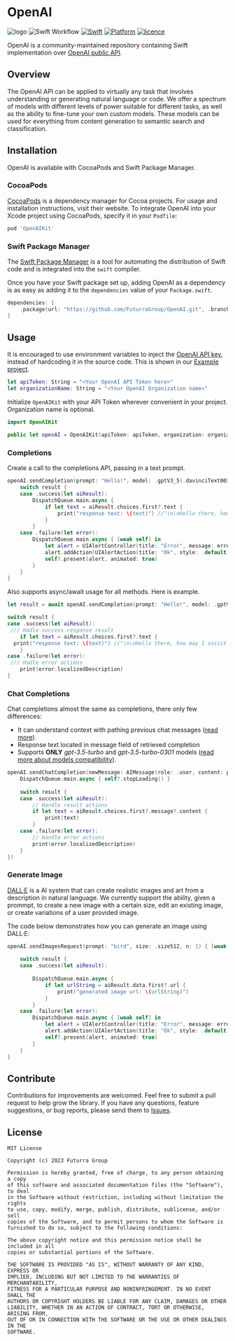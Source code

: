 # OpenAI

![logo](https://user-images.githubusercontent.com/7910769/221990786-c1de6c7f-d8cd-40bf-b3fd-d5d279676fb8.png)
![Swift Workflow](https://github.com/FuturraGroup/OpenAI/actions/workflows/swift.yml/badge.svg)
[![Swift](https://img.shields.io/badge/Swift%20Compatibility-5.5%20%7C%205.6%20%7C%205.7-orange)](https://img.shields.io/badge/Swift%20Compatibility-5.5%20%7C%205.6%20%7C%205.7-orange)
[![Platform](https://img.shields.io/badge/Platform%20Compatibility-iOS%20%7C%20macOS%20%7C%20tvOS%20%7C%20watchOS-blue)](https://img.shields.io/badge/Platform%20Compatibility-iOS%20%7C%20macOS%20%7C%20tvOS%20%7C%20watchOS-blue)
[![licence](https://img.shields.io/badge/%20licence-MIT-green)](https://img.shields.io/badge/%20licence-MIT-green)

OpenAI is a community-maintained repository containing Swift implementation over [OpenAI public API](https://platform.openai.com/docs/api-reference/).

## Overview
The OpenAI API can be applied to virtually any task that involves understanding or generating natural language or code. We offer a spectrum of models with different levels of power suitable for different tasks, as well as the ability to fine-tune your own custom models. These models can be used for everything from content generation to semantic search and classification.

## Installation

OpenAI is available with CocoaPods and Swift Package Manager.

### CocoaPods

[CocoaPods](https://cocoapods.org) is a dependency manager for Cocoa projects. For usage and installation instructions, visit their website. To integrate OpenAI into your Xcode project using CocoaPods, specify it in your `Podfile`:

```ruby
pod 'OpenAIKit'
```
### Swift Package Manager

The [Swift Package Manager](https://swift.org/package-manager/) is a tool for automating the distribution of Swift code and is integrated into the `swift` compiler. 

Once you have your Swift package set up, adding OpenAI as a dependency is as easy as adding it to the `dependencies` value of your `Package.swift`.

```swift
dependencies: [
    .package(url: "https://github.com/FuturraGroup/OpenAI.git", .branch("main"))
]
```

## Usage

It is encouraged to use environment variables to inject the [OpenAI API key](https://platform.openai.com/account/api-keys), instead of hardcoding it in the source code. This is shown in our [Example project](https://github.com/FuturraGroup/OpenAI/tree/main/Example).

```swift
let apiToken: String = "<Your OpenAI API Token here>"
let organizationName: String = "<Your OpenAI Organization name>"
```
Initialize `OpenAIKit` with your API Token wherever convenient in your project. Organization name is optional.

```swift
import OpenAIKit

public let openAI = OpenAIKit(apiToken: apiToken, organization: organizationName)
```
### Completions
Create a call to the completions API, passing in a text prompt.

```swift
openAI.sendCompletion(prompt: "Hello!", model: .gptV3_5(.davinciText003), maxTokens: 2048) { [weak self] result in
    switch result {
    case .success(let aiResult):
        DispatchQueue.main.async {
            if let text = aiResult.choices.first?.text {
                print("response text: \(text)") //"\n\nHello there, how may I assist you today?"
            }
        }
    case .failure(let error):
        DispatchQueue.main.async { [weak self] in
            let alert = UIAlertController(title: "Error", message: error.localizedDescription, preferredStyle: .alert)
            alert.addAction(UIAlertAction(title: "Ok", style: .default))
            self?.present(alert, animated: true)
        }
    }
}
```
Also supports async/await usage for all methods. Here is example.
```swift
let result = await openAI.sendCompletion(prompt: "Hello!", model: .gptV3_5(.davinciText003), maxTokens: 2048)

switch result {
case .success(let aiResult):
 /// Hadle success response result
    if let text = aiResult.choices.first?.text {
  print("response text: \(text)") //"\n\nHello there, how may I assist you today?"       
    }
case .failure(let error):
 /// Hadle error actions
    print(error.localizedDescription)
}
```
### Chat Completions
Chat completions almost the same as completions, there only few differences:

 - It can understand context with pathing previous chat messages ([read more](https://platform.openai.com/docs/guides/chat)).
 - Response text located in message field of retrieved completion
 - Supports **ONLY** *gpt-3.5-turbo* and *gpt-3.5-turbo-0301* models ([read more about models compatibility](https://platform.openai.com/docs/models/model-endpoint-compatability)).
```swift
openAI.sendChatCompletion(newMessage: AIMessage(role: .user, content: prompt), previousMessages: [], model: .gptV3_5(.gptTurbo), maxTokens: 2048, n: 1, completion: { [weak self] result in
	DispatchQueue.main.async { self?.stopLoading() }
	
	switch result {
	case .success(let aiResult):
		// Handle result actions
		if let text = aiResult.choices.first?.message?.content {
			print(text)
		}
	case .failure(let error):
		// Handle error actions
		print(error.localizedDescription)
	}
})
```
### Generate Image

[DALL·E](https://platform.openai.com/docs/models/dall-e) is a AI system that can create realistic images and art from a description in natural language. We currently support the ability, given a prommpt, to create a new image with a certain size, edit an existing image, or create variations of a user provided image.

The code below demonstrates how you can generate an image using DALL·E:

```swift
openAI.sendImagesRequest(prompt: "bird", size: .size512, n: 1) { [weak self] result in
    
    switch result {
    case .success(let aiResult):
        
        DispatchQueue.main.async {
            if let urlString = aiResult.data.first?.url {
                print("generated image url: \(urlString)")
            }
        }
    case .failure(let error):
        DispatchQueue.main.async { [weak self] in
            let alert = UIAlertController(title: "Error", message: error.localizedDescription, preferredStyle: .alert)
            alert.addAction(UIAlertAction(title: "Ok", style: .default))
            self?.present(alert, animated: true)
        }
    }
}
```
## Contribute

Contributions for improvements are welcomed. Feel free to submit a pull request to help grow the library. If you have any questions, feature suggestions, or bug reports, please send them to [Issues](https://github.com/FuturraGroup/OpenAI/issues).

## License

```
MIT License

Copyright (c) 2023 Futurra Group

Permission is hereby granted, free of charge, to any person obtaining a copy
of this software and associated documentation files (the "Software"), to deal
in the Software without restriction, including without limitation the rights
to use, copy, modify, merge, publish, distribute, sublicense, and/or sell
copies of the Software, and to permit persons to whom the Software is
furnished to do so, subject to the following conditions:

The above copyright notice and this permission notice shall be included in all
copies or substantial portions of the Software.

THE SOFTWARE IS PROVIDED "AS IS", WITHOUT WARRANTY OF ANY KIND, EXPRESS OR
IMPLIED, INCLUDING BUT NOT LIMITED TO THE WARRANTIES OF MERCHANTABILITY,
FITNESS FOR A PARTICULAR PURPOSE AND NONINFRINGEMENT. IN NO EVENT SHALL THE
AUTHORS OR COPYRIGHT HOLDERS BE LIABLE FOR ANY CLAIM, DAMAGES OR OTHER
LIABILITY, WHETHER IN AN ACTION OF CONTRACT, TORT OR OTHERWISE, ARISING FROM,
OUT OF OR IN CONNECTION WITH THE SOFTWARE OR THE USE OR OTHER DEALINGS IN THE
SOFTWARE.
```
